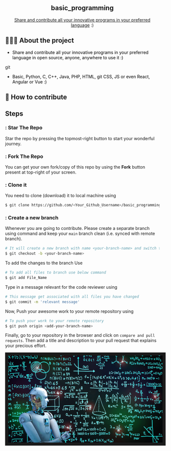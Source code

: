 <h2 align="center"> 
  <b>basic_programming</b>
</h2>

<p align="center"><u>Share and contribute all your innovative programs in your preferred language</u> :)</p>


## 👨🏻‍💻 About the project

- <p style="color: black;">Share and contribute all your innovative programs in your preferred language in open source, anyone, anywhere to use it :)</p>
git 
- <p style="color: black;">Basic, Python, C, C++, Java, PHP, HTML, git CSS, JS or even React, Angular or Vue :)</p>


## 🤔 How to contribute

## Steps

### : Star The Repo

Star the repo by pressing the topmost-right button to start your wonderful journey.

### : Fork The Repo

You can get your own fork/copy of this repo by using the <b>Fork</b> button present at top-right of your screen.

### : Clone it

You need to clone (download) it to local machine using

```sh
$ git clone https://github.com/<Your_Github_Username>/basic_programming.git
```

### : Create a new branch

Whenever you are going to contribute. Please create a separate branch using command and keep your `main` branch clean (i.e. synced with remote branch).

```sh
# It will create a new branch with name <your-branch-name> and switch to branch 
$ git checkout -b <your-branch-name>
```
To add the changes to the branch Use

```sh
# To add all files to branch use below command
$ git add File_Name
```

Type in a message relevant for the code reviewer using

```sh
# This message get associated with all files you have changed
$ git commit -m 'relevant message'
```

Now, Push your awesome work to your remote repository using

```sh
# To push your work to your remote repository
$ git push origin <add-your-branch-name>
```

Finally, go to your repository in the browser and click on `compare and pull requests`.
Then add a title and description to your pull request that explains your precious effort.

<p>
 <img src="./robot.jpg" alt="robot here" border="10px">
 
 </p>



